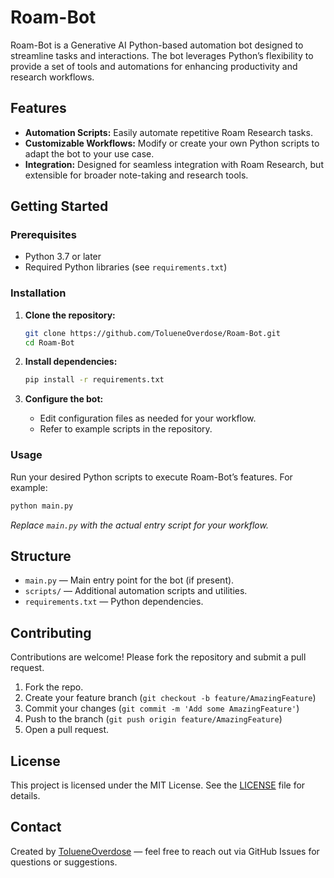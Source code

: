 # Roam-Bot

Roam-Bot is a Generative AI Python-based automation bot designed to streamline tasks and interactions. The bot leverages Python’s flexibility to provide a set of tools and automations for enhancing productivity and research workflows.

## Features

- **Automation Scripts:** Easily automate repetitive Roam Research tasks.
- **Customizable Workflows:** Modify or create your own Python scripts to adapt the bot to your use case.
- **Integration:** Designed for seamless integration with Roam Research, but extensible for broader note-taking and research tools.

## Getting Started

### Prerequisites

- Python 3.7 or later
- Required Python libraries (see `requirements.txt`)

### Installation

1. **Clone the repository:**
   ```bash
   git clone https://github.com/TolueneOverdose/Roam-Bot.git
   cd Roam-Bot
   ```

2. **Install dependencies:**
   ```bash
   pip install -r requirements.txt
   ```

3. **Configure the bot:**
   - Edit configuration files as needed for your workflow.
   - Refer to example scripts in the repository.

### Usage

Run your desired Python scripts to execute Roam-Bot’s features. For example:
```bash
python main.py
```
*Replace `main.py` with the actual entry script for your workflow.*

## Structure

- `main.py` — Main entry point for the bot (if present).
- `scripts/` — Additional automation scripts and utilities.
- `requirements.txt` — Python dependencies.

## Contributing

Contributions are welcome! Please fork the repository and submit a pull request.

1. Fork the repo.
2. Create your feature branch (`git checkout -b feature/AmazingFeature`)
3. Commit your changes (`git commit -m 'Add some AmazingFeature'`)
4. Push to the branch (`git push origin feature/AmazingFeature`)
5. Open a pull request.

## License

This project is licensed under the MIT License. See the [LICENSE](LICENSE) file for details.

## Contact

Created by [TolueneOverdose](https://github.com/TolueneOverdose) — feel free to reach out via GitHub Issues for questions or suggestions.
